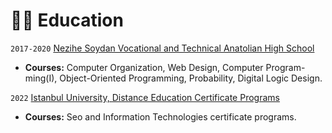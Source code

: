 # 👨‍🎓 Education

`2017-2020` [Nezihe Soydan Vocational and Technical Anatolian High School]()

- **Courses:** Computer Organization, Web Design, Computer Program-
  ming(I), Object-Oriented Programming, Probability, Digital Logic Design.

`2022` [Istanbul University, Distance Education Certificate Programs](https://sfk.istanbul.edu.tr/)

- **Courses:** Seo and Information Technologies certificate programs.
